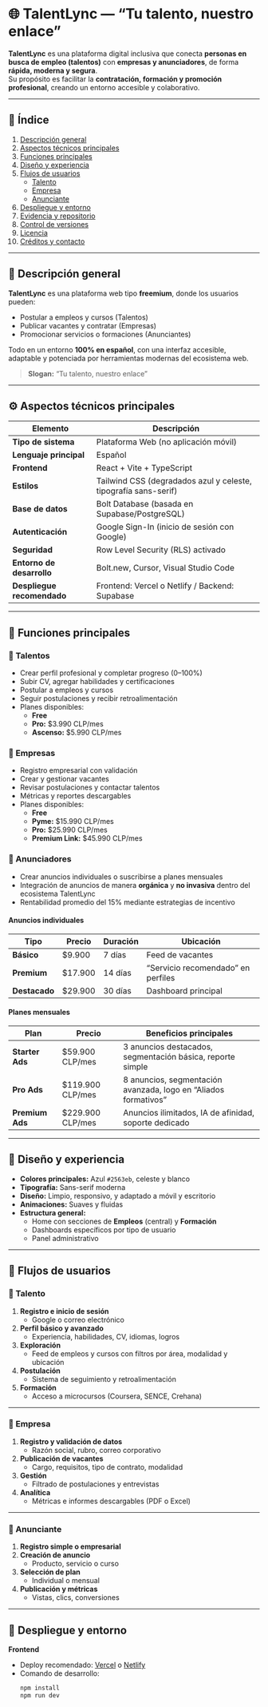 # 🌐 TalentLync — “Tu talento, nuestro enlace”

**TalentLync** es una plataforma digital inclusiva que conecta **personas en busca de empleo (talentos)** con **empresas y anunciadores**, de forma **rápida, moderna y segura**.  
Su propósito es facilitar la **contratación, formación y promoción profesional**, creando un entorno accesible y colaborativo.

---

## 📖 Índice

1. [Descripción general](#-descripción-general)
2. [Aspectos técnicos principales](#-aspectos-técnicos-principales)
3. [Funciones principales](#-funciones-principales)
4. [Diseño y experiencia](#-diseño-y-experiencia)
5. [Flujos de usuarios](#-flujos-de-usuarios)
   - [Talento](#talento)
   - [Empresa](#empresa)
   - [Anunciante](#anunciante)
6. [Despliegue y entorno](#-despliegue-y-entorno)
7. [Evidencia y repositorio](#-evidencia-y-repositorio)
8. [Control de versiones](#-control-de-versiones)
9. [Licencia](#-licencia)
10. [Créditos y contacto](#-créditos-y-contacto)

---

## 🧠 Descripción general

**TalentLync** es una plataforma web tipo **freemium**, donde los usuarios pueden:
- Postular a empleos y cursos (Talentos)
- Publicar vacantes y contratar (Empresas)
- Promocionar servicios o formaciones (Anunciantes)

Todo en un entorno **100% en español**, con una interfaz accesible, adaptable y potenciada por herramientas modernas del ecosistema web.

> **Slogan:** “Tu talento, nuestro enlace”

---

## ⚙️ Aspectos técnicos principales

| Elemento | Descripción |
|-----------|--------------|
| **Tipo de sistema** | Plataforma Web (no aplicación móvil) |
| **Lenguaje principal** | Español |
| **Frontend** | React + Vite + TypeScript |
| **Estilos** | Tailwind CSS (degradados azul y celeste, tipografía sans-serif) |
| **Base de datos** | Bolt Database (basada en Supabase/PostgreSQL) |
| **Autenticación** | Google Sign-In (inicio de sesión con Google) |
| **Seguridad** | Row Level Security (RLS) activado |
| **Entorno de desarrollo** | Bolt.new, Cursor, Visual Studio Code |
| **Despliegue recomendado** | Frontend: Vercel o Netlify / Backend: Supabase |

---

## 💼 Funciones principales

### 👤 Talentos
- Crear perfil profesional y completar progreso (0–100%)
- Subir CV, agregar habilidades y certificaciones
- Postular a empleos y cursos
- Seguir postulaciones y recibir retroalimentación
- Planes disponibles:
  - **Free**  
  - **Pro:** $3.990 CLP/mes  
  - **Ascenso:** $5.990 CLP/mes  

### 🏢 Empresas
- Registro empresarial con validación
- Crear y gestionar vacantes
- Revisar postulaciones y contactar talentos
- Métricas y reportes descargables
- Planes disponibles:
  - **Free**
  - **Pyme:** $15.990 CLP/mes  
  - **Pro:** $25.990 CLP/mes  
  - **Premium Link:** $45.990 CLP/mes  

### 📢 Anunciadores
- Crear anuncios individuales o suscribirse a planes mensuales  
- Integración de anuncios de manera **orgánica** y **no invasiva** dentro del ecosistema TalentLync  
- Rentabilidad promedio del 15% mediante estrategias de incentivo  

#### Anuncios individuales
| Tipo | Precio | Duración | Ubicación |
|------|---------|-----------|------------|
| **Básico** | $9.900 | 7 días | Feed de vacantes |
| **Premium** | $17.900 | 14 días | “Servicio recomendado” en perfiles |
| **Destacado** | $29.900 | 30 días | Dashboard principal |

#### Planes mensuales
| Plan | Precio | Beneficios principales |
|------|---------|------------------------|
| **Starter Ads** | $59.900 CLP/mes | 3 anuncios destacados, segmentación básica, reporte simple |
| **Pro Ads** | $119.900 CLP/mes | 8 anuncios, segmentación avanzada, logo en “Aliados formativos” |
| **Premium Ads** | $229.900 CLP/mes | Anuncios ilimitados, IA de afinidad, soporte dedicado |

---

## 🎨 Diseño y experiencia

- **Colores principales:** Azul `#2563eb`, celeste y blanco  
- **Tipografía:** Sans-serif moderna  
- **Diseño:** Limpio, responsivo, y adaptado a móvil y escritorio  
- **Animaciones:** Suaves y fluidas  
- **Estructura general:**
  - Home con secciones de **Empleos** (central) y **Formación**
  - Dashboards específicos por tipo de usuario
  - Panel administrativo

---

## 🔁 Flujos de usuarios

### 🧩 Talento

1. **Registro e inicio de sesión**
   - Google o correo electrónico  
2. **Perfil básico y avanzado**
   - Experiencia, habilidades, CV, idiomas, logros  
3. **Exploración**
   - Feed de empleos y cursos con filtros por área, modalidad y ubicación  
4. **Postulación**
   - Sistema de seguimiento y retroalimentación  
5. **Formación**
   - Acceso a microcursos (Coursera, SENCE, Crehana)

---

### 🧩 Empresa

1. **Registro y validación de datos**
   - Razón social, rubro, correo corporativo  
2. **Publicación de vacantes**
   - Cargo, requisitos, tipo de contrato, modalidad  
3. **Gestión**
   - Filtrado de postulaciones y entrevistas  
4. **Analítica**
   - Métricas e informes descargables (PDF o Excel)

---

### 🧩 Anunciante

1. **Registro simple o empresarial**  
2. **Creación de anuncio**
   - Producto, servicio o curso  
3. **Selección de plan**
   - Individual o mensual  
4. **Publicación y métricas**
   - Vistas, clics, conversiones  

---

## 🚀 Despliegue y entorno

**Frontend**
- Deploy recomendado: [Vercel](https://vercel.com) o [Netlify](https://www.netlify.com/)
- Comando de desarrollo:
  ```bash
  npm install
  npm run dev
